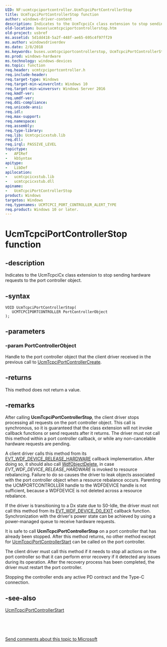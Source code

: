 ```yaml
---
UID: NF:ucmtcpciportcontroller.UcmTcpciPortControllerStop
title: UcmTcpciPortControllerStop function
author: windows-driver-content
description: Indicates to the UcmTcpciCx class extension to stop sending hardware requests to the port controller object.
old-location: buses\ucmtcpciportcontrollerstop.htm
old-project: usbref
ms.assetid: 5d1dd418-5a2f-448f-ae65-695c4f97ff29
ms.author: windowsdriverdev
ms.date: 2/8/2018
ms.keywords: buses.ucmtcpciportcontrollerstop, UcmTcpciPortControllerStop, UcmTcpciPortControllerStop method [Buses], ucmtcpciportcontroller/UcmTcpciPortControllerStop
ms.prod: windows-hardware
ms.technology: windows-devices
ms.topic: function
req.header: ucmtcpciportcontroller.h
req.include-header: 
req.target-type: Windows
req.target-min-winverclnt: Windows 10
req.target-min-winversvr: Windows Server 2016
req.kmdf-ver: 
req.umdf-ver: 
req.ddi-compliance: 
req.unicode-ansi: 
req.idl: 
req.max-support: 
req.namespace: 
req.assembly: 
req.type-library: 
req.lib: Ucmtcpcicxstub.lib
req.dll: 
req.irql: PASSIVE_LEVEL
topictype:
-	APIRef
-	kbSyntax
apitype:
-	LibDef
apilocation:
-	ucmtcpcicxstub.lib
-	ucmtcpcicxstub.dll
apiname:
-	UcmTcpciPortControllerStop
product: Windows
targetos: Windows
req.typenames: UCMTCPCI_PORT_CONTROLLER_ALERT_TYPE
req.product: Windows 10 or later.
---
```


# UcmTcpciPortControllerStop function


## -description


Indicates to the UcmTcpciCx class extension to stop sending hardware requests to the port controller object. 


## -syntax


````
VOID UcmTcpciPortControllerStop(
   UCMTCPCIPORTCONTROLLER PortControllerObject
);
````


## -parameters




### -param PortControllerObject

Handle to the port controller object that the client driver received in the previous call to <a href="..\ucmtcpciportcontroller\nf-ucmtcpciportcontroller-ucmtcpciportcontrollercreate.md">UcmTcpciPortControllerCreate</a>.


## -returns



This method does not return a value.




## -remarks



After calling <b>UcmTcpciPortControllerStop</b>, the client driver stops processing all requests on the port controller object. This call is synchronous, so it is guaranteed that the class extension will not invoke callback functions or send requests after it returns. The driver must not call this method within a port controller callback, or while any non-cancelable hardware requests are pending.

A client driver calls this method from its <a href="..\wdfdevice\nc-wdfdevice-evt_wdf_device_release_hardware.md">EVT_WDF_DEVICE_RELEASE_HARDWARE</a> callback implementation. After doing so, it should also call <a href="..\wdfobject\nf-wdfobject-wdfobjectdelete.md">WdfObjectDelete</a>, in case <i>EVT_WDF_DEVICE_RELEASE_HARDWARE</i> is invoked to resource rebalancing. Failure to do so causes the driver to leak objects associated with the port controller object when a resource rebalance occurs. Parenting the UCMPORTCONTROLLER handle to the WDFDEVICE handle is not sufficient, because a WDFDEVICE is not deleted across a resource rebalance.

If the driver is transitioning to a Dx state due to S0-Idle, the driver must not call this method from its <a href="..\wdfdevice\nc-wdfdevice-evt_wdf_device_d0_exit.md">EVT_WDF_DEVICE_D0_EXIT</a> callback function.  Synchronization with the driver's power state can be achieved by using a power-managed queue to receive hardware requests.

It is safe to call <b>UcmTcpciPortControllerStop</b> on a port controller that has already been stopped. After this method returns, no other method except for <a href="..\ucmtcpciportcontroller\nf-ucmtcpciportcontroller-ucmtcpciportcontrollerstart.md">UcmTcpciPortControllerStart</a> can be called on the port controller.

The client driver must call this method if it needs to stop all actions on the port controller so that it can perform error recovery if it detected any issues during its operation. After the recovery process has been completed, the driver must restart the port controller.


Stopping the controller ends any active PD contract and the Type-C connection. 




## -see-also

<a href="..\ucmtcpciportcontroller\nf-ucmtcpciportcontroller-ucmtcpciportcontrollerstart.md">UcmTcpciPortControllerStart</a>



 

 

<a href="mailto:wsddocfb@microsoft.com?subject=Documentation%20feedback [usbref\buses]:%20UcmTcpciPortControllerStop method%20 RELEASE:%20(2/8/2018)&amp;body=%0A%0APRIVACY STATEMENT%0A%0AWe use your feedback to improve the documentation. We don't use your email address for any other purpose, and we'll remove your email address from our system after the issue that you're reporting is fixed. While we're working to fix this issue, we might send you an email message to ask for more info. Later, we might also send you an email message to let you know that we've addressed your feedback.%0A%0AFor more info about Microsoft's privacy policy, see http://privacy.microsoft.com/en-us/default.aspx." title="Send comments about this topic to Microsoft">Send comments about this topic to Microsoft</a>

